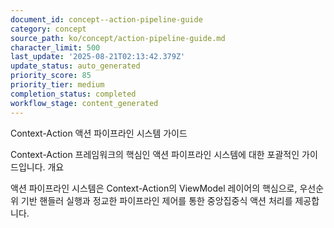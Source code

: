 ```yaml
---
document_id: concept--action-pipeline-guide
category: concept
source_path: ko/concept/action-pipeline-guide.md
character_limit: 500
last_update: '2025-08-21T02:13:42.379Z'
update_status: auto_generated
priority_score: 85
priority_tier: medium
completion_status: completed
workflow_stage: content_generated
---
```

Context-Action 액션 파이프라인 시스템 가이드

Context-Action 프레임워크의 핵심인 액션 파이프라인 시스템에 대한 포괄적인 가이드입니다. 개요

액션 파이프라인 시스템은 Context-Action의 ViewModel 레이어의 핵심으로, 우선순위 기반 핸들러 실행과 정교한 파이프라인 제어를 통한 중앙집중식 액션 처리를 제공합니다.
